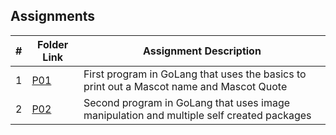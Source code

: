 ## Assignments

|   #   | Folder Link | Assignment Description |
| :---: | ----------- | ---------------------- |
|   1   | [P01](https://github.com/ZZaner67/CMPS-4143/tree/main/Assignments/P01)      | First program in GoLang that uses the basics to print out a Mascot name and Mascot Quote          |
|   2   | [P02](https://github.com/ZZaner67/CMPS-4143/tree/main/Assignments/P02)      | Second program in GoLang that uses image manipulation and multiple self created packages          |

